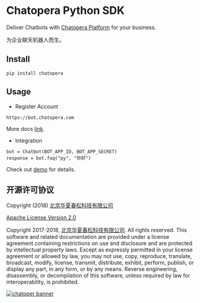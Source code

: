 # Chatopera Python SDK

Deliver Chatbots with [Chatopera Platform](https://bot.chatopera.com/) for your business.

为企业聊天机器人而生。

## Install

```
pip install chatopera
```

## Usage

- Register Account

```
https://bot.chatopera.com
```

More docs [link](https://docs.chatopera.com/products/chatbot-platform/index.html).

- Integration

```
bot = Chatbot(BOT_APP_ID, BOT_APP_SECRET)
response = bot.faq("py", "你好")
```

Check out [demo](./demo.py) for details.

## 开源许可协议

Copyright (2018) [北京华夏春松科技有限公司](https://www.chatopera.com/)

[Apache License Version 2.0](./LICENSE)

Copyright 2017-2018, [北京华夏春松科技有限公司](https://www.chatopera.com/). All rights reserved. This software and related documentation are provided under a license agreement containing restrictions on use and disclosure and are protected by intellectual property laws. Except as expressly permitted in your license agreement or allowed by law, you may not use, copy, reproduce, translate, broadcast, modify, license, transmit, distribute, exhibit, perform, publish, or display any part, in any form, or by any means. Reverse engineering, disassembly, or decompilation of this software, unless required by law for interoperability, is prohibited.

[![chatoper banner][co-banner-image]][co-url]

[co-banner-image]: https://user-images.githubusercontent.com/3538629/42383104-da925942-8168-11e8-8195-868d5fcec170.png
[co-url]: https://www.chatopera.com
